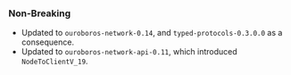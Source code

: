 ### Non-Breaking

- Updated to `ouroboros-network-0.14`, and `typed-protocols-0.3.0.0` as a consequence.
- Updated to `ouroboros-network-api-0.11`, which introduced `NodeToClientV_19`.
